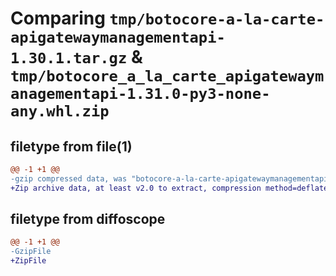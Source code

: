 # Comparing `tmp/botocore-a-la-carte-apigatewaymanagementapi-1.30.1.tar.gz` & `tmp/botocore_a_la_carte_apigatewaymanagementapi-1.31.0-py3-none-any.whl.zip`

## filetype from file(1)

```diff
@@ -1 +1 @@
-gzip compressed data, was "botocore-a-la-carte-apigatewaymanagementapi-1.30.1.tar", last modified: Thu Jul  6 01:44:48 2023, max compression
+Zip archive data, at least v2.0 to extract, compression method=deflate
```

## filetype from diffoscope

```diff
@@ -1 +1 @@
-GzipFile
+ZipFile
```

